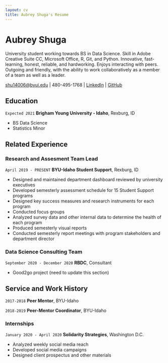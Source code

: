 ```yaml
---
layout: cv
title: Aubrey Shuga's Resume
---
```

# Aubrey Shuga
University student working towards BS in Data Science.  Skill in Adobe Creative Suite CC, Microsoft Office, R, Git, and Python.  Innovative, fast-learning, honest, reliable, and hardworking.  Enjoys interacting with peers. Outgoing and friendly, with the ability to work collaboratively as a member of a team as well as a leader.

<div id="webaddress">
<a href="shu14006@byui.edu">shu14006@byui.edu</a>
| 480-495-1768
| <a href="https://www.linkedin.com/in/aubrey-shuga-630a34178/">LinkedIn</a>
| <a href="https://github.com/aubreyshuga">GitHub</a>
</div>

<!-- https://www.monique.tech/the-art-of-markdown -->

## Education

`Expected 2021`
__Brigham Young University - Idaho__, Rexburg, ID

- BS Data Science
- Statistics Minor


## Related Experience

### Research and Assesment Team Lead

`April 2019 - PRESENT`
__BYU-Idaho Student Support__, Rexburg, ID

- Designed and maintained department dashboard reviewed by university executives
- Developed semesterly assessment schedule for 15 Student Support programs
- Designed key success measures and research instruments for each program
- Conducted focus groups
- Analyzed survey data and other internal data to determine the health of each program
- Produced semesterly visual reports
- Conducted semesterly report meetings with program stakeholders and department director


### Data Science Consulting Team

`September 2020 - December 2020`
__RBDC__, Consultant

- Good2go project (need to update this section)


## Service and Work History

`2017-2018`
__Peer Mentor__, BYU-Idaho


`2018-2019`
__Peer-Mentor Coordinator__, BYU-Idaho

### Internships

`January 2020 - April 2020`
__Solidarity Strategies__, Washington D.C.

- Analyzed weekly social media reach
- Developed social media campaigns
- Designed client prospectus and other materials



<!-- ### Footer

Last updated: December 2020 -->


